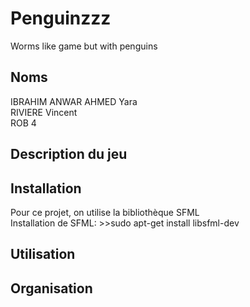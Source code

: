 # Penguinzzz
Worms like game but with penguins

## Noms
IBRAHIM ANWAR AHMED Yara <br>
RIVIERE Vincent <br>
ROB 4 

## Description du jeu 


## Installation
Pour ce projet, on utilise la bibliothèque SFML <br>
Installation de SFML: >>sudo apt-get install libsfml-dev

## Utilisation

## Organisation
